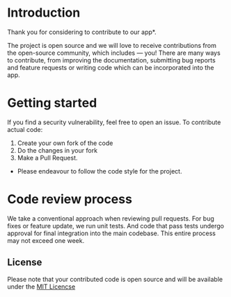 # Introduction

Thank you for considering to contribute to our app*.

The project is open source and we will love to receive contributions from the open-source community, which includes — you! There are many ways to contribute, from improving the documentation, submitting bug reports and feature requests or writing code which can be incorporated into the app.


# Getting started
If you find a security vulnerability, feel free to open an issue.
To contribute actual code: 

1. Create your own fork of the code
2. Do the changes in your fork
3. Make a Pull Request.

* Please endeavour to follow the code style for the project.

    
# Code review process
We take a conventional approach when reviewing pull requests. For bug fixes or feature update, we run unit tests. And code that pass tests undergo approval for final integration into the main codebase. This entire process may not exceed one week.

## License 
Please note that your contributed code is open source and will be available under the [MIT Licencse](LICENSE.md)